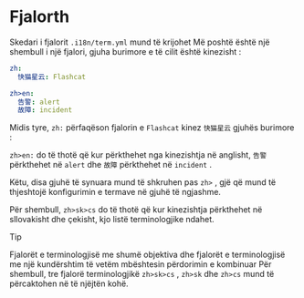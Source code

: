 # Fjalorth

Skedari i fjalorit `.i18n/term.yml` mund të krijohet Më poshtë është një shembull i një fjalori, gjuha burimore e të cilit është kinezisht :

```yml
zh:
  快猫星云: Flashcat

zh>en:
  告警: alert
  故障: incident
```

Midis tyre, `zh:` përfaqëson fjalorin e `Flashcat` kinez `快猫星云` gjuhës burimore :

`zh>en:` do të thotë që kur përkthehet nga kinezishtja në anglisht, `告警` përkthehet në `alert` dhe `故障` përkthehet në `incident` .

Këtu, disa gjuhë të synuara mund të shkruhen pas `zh>` , gjë që mund të thjeshtojë konfigurimin e termave në gjuhë të ngjashme.

Për shembull, `zh>sk>cs` do të thotë që kur kinezishtja përkthehet në sllovakisht dhe çekisht, kjo listë terminologjike ndahet.

> [!TIP]
> Fjalorët e terminologjisë me shumë objektiva dhe fjalorët e terminologjisë me një kundërshtim të vetëm mbështesin përdorimin e kombinuar Për shembull, tre fjalorë terminologjikë `zh>sk>cs` , `zh>sk` dhe `zh>cs` mund të përcaktohen në të njëjtën kohë.